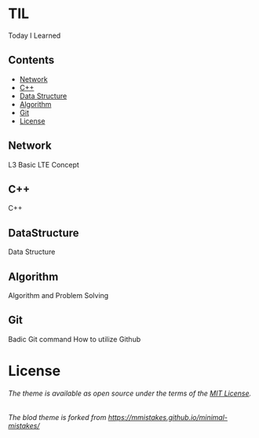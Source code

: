 # TIL
Today I Learned

## Contents
- [Network](#Network)
- [C++](#C++)
- [Data Structure](#DataStructure)
- [Algorithm](#Algorithm)
- [Git](#Git)
- [License](#License)

## Network
L3
Basic LTE Concept

## C++
C++ 

## DataStructure
Data Structure 

## Algorithm
Algorithm and Problem Solving

## Git
Badic Git command
How to utilize Github




# License
###### The theme is available as open source under the terms of the [MIT License](http://opensource.org/licenses/MIT).  
###### The blod theme is forked from https://mmistakes.github.io/minimal-mistakes/
